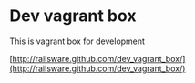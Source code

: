 # Dev vagrant box

This is vagrant box for development

[http://railsware.github.com/dev_vagrant_box/](http://railsware.github.com/dev_vagrant_box/)